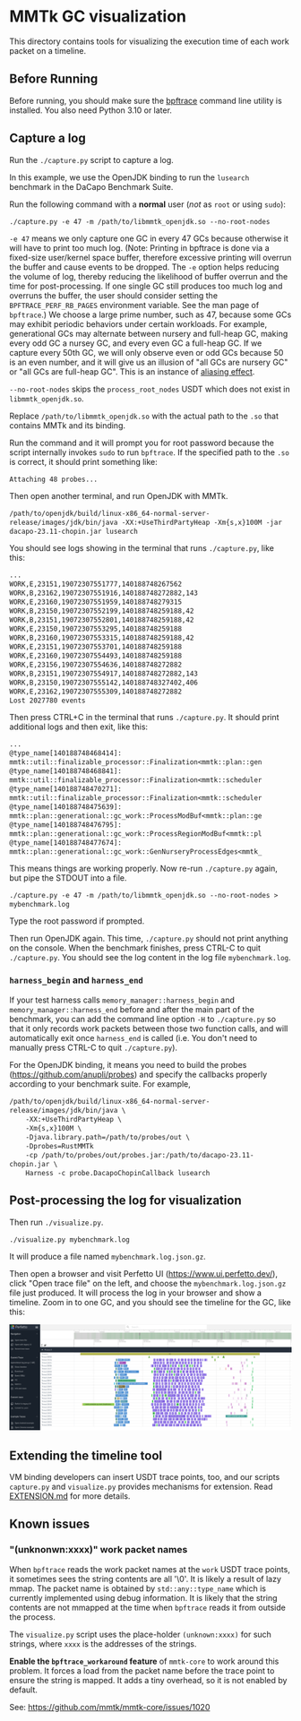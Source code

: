 # MMTk GC visualization

This directory contains tools for visualizing the execution time of each work packet on a timeline.

## Before Running

Before running, you should make sure the [bpftrace] command line utility is installed.  You also
need Python 3.10 or later.

[bpftrace]: https://github.com/iovisor/bpftrace

## Capture a log

Run the `./capture.py` script to capture a log.

In this example, we use the OpenJDK binding to run the `lusearch` benchmark in the DaCapo Benchmark
Suite.

Run the following command with a **normal** user (*not* as `root` or using `sudo`):

```shell
./capture.py -e 47 -m /path/to/libmmtk_openjdk.so --no-root-nodes
```

`-e 47` means we only capture one GC in every 47 GCs because otherwise it will have to print too
much log.  (Note: Printing in bpftrace is done via a fixed-size user/kernel space buffer, therefore
excessive printing will overrun the buffer and cause events to be dropped.  The `-e` option helps
reducing the volume of log, thereby reducing the likelihood of buffer overrun and the time for
post-processing.  If one single GC still produces too much log and overruns the buffer, the user
should consider setting the `BPFTRACE_PERF_RB_PAGES` environment variable.  See the man page of
`bpftrace`.)  We choose a large prime number, such as 47, because some GCs may exhibit periodic
behaviors under certain workloads.  For example, generational GCs may alternate between nursery and
full-heap GC, making every odd GC a nursey GC, and every even GC a full-heap GC.  If we capture
every 50th GC, we will only observe even or odd GCs because 50 is an even number, and it will give
us an illusion of "all GCs are nursery GC" or "all GCs are full-heap GC".  This is an instance of
[aliasing effect].

[aliasing effect]: https://en.wikipedia.org/wiki/Aliasing

`--no-root-nodes` skips the `process_root_nodes` USDT which does not exist in `libmmtk_openjdk.so`.

Replace `/path/to/libmmtk_openjdk.so` with the actual path to the `.so` that contains MMTk and its
binding.

Run the command and it will prompt you for root password because the script internally invokes
`sudo` to run `bpftrace`.  If the specified path to the `.so` is correct, it should print something
like:

```
Attaching 48 probes...
```

Then open another terminal, and run OpenJDK with MMTk.

```shell
/path/to/openjdk/build/linux-x86_64-normal-server-release/images/jdk/bin/java -XX:+UseThirdPartyHeap -Xm{s,x}100M -jar dacapo-23.11-chopin.jar lusearch
```

You should see logs showing in the terminal that runs `./capture.py`, like this:

```
...
WORK,E,23151,19072307551777,140188748267562
WORK,B,23162,19072307551916,140188748272882,143
WORK,E,23160,19072307551959,140188748279315
WORK,B,23150,19072307552199,140188748259188,42
WORK,B,23151,19072307552801,140188748259188,42
WORK,E,23150,19072307553295,140188748259188
WORK,B,23160,19072307553315,140188748259188,42
WORK,E,23151,19072307553701,140188748259188
WORK,E,23160,19072307554493,140188748259188
WORK,E,23156,19072307554636,140188748272882
WORK,B,23151,19072307554917,140188748272882,143
WORK,B,23150,19072307555142,140188748327402,406
WORK,E,23162,19072307555309,140188748272882
Lost 2027780 events
```

Then press CTRL+C in the terminal that runs `./capture.py`.  It should print additional logs and
then exit, like this:

```
...
@type_name[140188748468414]: mmtk::util::finalizable_processor::Finalization<mmtk::plan::gen
@type_name[140188748468841]: mmtk::util::finalizable_processor::Finalization<mmtk::scheduler
@type_name[140188748470271]: mmtk::util::finalizable_processor::Finalization<mmtk::scheduler
@type_name[140188748475639]: mmtk::plan::generational::gc_work::ProcessModBuf<mmtk::plan::ge
@type_name[140188748476795]: mmtk::plan::generational::gc_work::ProcessRegionModBuf<mmtk::pl
@type_name[140188748477674]: mmtk::plan::generational::gc_work::GenNurseryProcessEdges<mmtk_
```

This means things are working properly.  Now re-run `./capture.py` again, but pipe the STDOUT into a
file.

```
./capture.py -e 47 -m /path/to/libmmtk_openjdk.so --no-root-nodes > mybenchmark.log
```

Type the root password if prompted.

Then run OpenJDK again.  This time, `./capture.py` should not print anything on the console.  When
the benchmark finishes, press CTRL-C to quit `./capture.py`.  You should see the log content in the
log file `mybenchmark.log`.

### `harness_begin` and `harness_end`

If your test harness calls `memory_manager::harness_begin` and `memory_manager::harness_end` before
and after the main part of the benchmark, you can add the command line option `-H` to `./capture.py`
so that it only records work packets between those two function calls, and will automatically exit
once `harness_end` is called (i.e. You don't need to manually press CTRL-C to quit `./capture.py`).

For the OpenJDK binding, it means you need to build the probes (<https://github.com/anupli/probes>)
and specify the callbacks properly according to your benchmark suite. For example,

```shell
/path/to/openjdk/build/linux-x86_64-normal-server-release/images/jdk/bin/java \
    -XX:+UseThirdPartyHeap \
    -Xm{s,x}100M \
    -Djava.library.path=/path/to/probes/out \
    -Dprobes=RustMMTk
    -cp /path/to/probes/out/probes.jar:/path/to/dacapo-23.11-chopin.jar \
    Harness -c probe.DacapoChopinCallback lusearch
```

## Post-processing the log for visualization

Then run `./visualize.py`.

```shell
./visualize.py mybenchmark.log
```

It will produce a file named `mybenchmark.log.json.gz`.

Then open a browser and visit Perfetto UI (<https://www.ui.perfetto.dev/>), click "Open trace file"
on the left, and choose the `mybenchmark.log.json.gz` file just produced.  It will process the log
in your browser and show a timeline.  Zoom in to one GC, and you should see the timeline for the GC,
like this:

![Perfetto UI timeline](./perfetto-example.png)

## Extending the timeline tool

VM binding developers can insert USDT trace points, too, and our scripts `capture.py` and
`visualize.py` provides mechanisms for extension.  Read [EXTENSION.md](EXTENSION.md) for more
details.

## Known issues

### "(unknonwn:xxxx)" work packet names

When `bpftrace` reads the work packet names at the `work` USDT trace points, it sometimes sees the
string contents are all '\0'.  It is likely a result of lazy mmap.  The packet name is obtained by
`std::any::type_name` which is currently implemented using debug information.  It is likely that the
string contents are not mmapped at the time when `bpftrace` reads it from outside the process.

The `visualize.py` script uses the place-holder `(unknown:xxxx)` for such strings, where `xxxx` is
the addresses of the strings.

**Enable the `bpftrace_workaround` feature** of `mmtk-core` to work around this problem.  It forces
a load from the packet name before the trace point to ensure the string is mapped.  It adds a tiny
overhead, so it is not enabled by default.

See: https://github.com/mmtk/mmtk-core/issues/1020

<!--
vim: ts=4 sw=4 sts=4 et tw=100
-->
